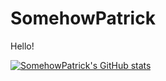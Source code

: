 # SomehowPatrick
Hello!

[![SomehowPatrick's GitHub stats](https://github-readme-stats.vercel.app/api?username=somehowpatrick)](https://github.com/anuraghazra/github-readme-stats)
